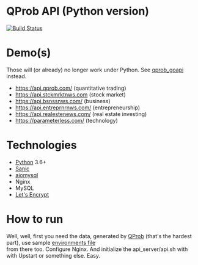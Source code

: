 # QProb API (Python version)
[![Build Status](https://travis-ci.org/xenu256/qprob_pyapi.svg?branch=master)](https://travis-ci.org/xenu256/qprob_pyapi)

# Demo(s)

Those will (or already) no longer work under Python. See [qprob_goapi](https://github.com/xenu256/qprob_goapi) instead.

* https://api.qprob.com/ (quantitative trading)
* https://api.stckmrktnws.com (stock market)
* https://api.bsnssnws.com/ (business)
* https://api.entreprnrnws.com/ (entrepreneurship)
* https://api.realestenews.com/ (real estate investing)
* https://parameterless.com/ (technology)

# Technologies

* [Python](https://github.com/python/cpython) 3.6+
* [Sanic](https://github.com/channelcat/sanic)
* [aiomysql](https://github.com/aio-libs/aiomysql)
* Nginx
* MySQL
* [Let's Encrypt](https://letsencrypt.org/)

# How to run

Well, well, first you need the data, generated by [QProb](https://github.com/xenu256/QProb)
(that's the hardest part), use sample [environments file](https://github.com/xenu256/QProb/blob/master/.env.sample)  
from there too. Configure Nginx. And initialize the api_server/api.sh with with Upstart or something else. Easy.
